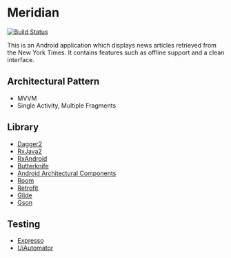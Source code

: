 # Meridian
[![Build Status](https://app.bitrise.io/app/19653cbf83e3d0c5/status.svg?token=UsBuIGUHaiH2CvaGn1Af8Q&branch=master)](https://app.bitrise.io/app/19653cbf83e3d0c5)

This is an Android application which displays news articles retrieved from the New York Times. It contains features such as offline support and a clean interface.

## Architectural Pattern
- MVVM
- Single Activity, Multiple Fragments

## Library
- [Dagger2](https://github.com/google/dagger)
- [RxJava2](https://github.com/ReactiveX/RxJava)
- [RxAndroid](https://github.com/ReactiveX/RxAndroid)
- [Butterknife](https://github.com/JakeWharton/butterknife)
- [Android Architectural Components](https://developer.android.com/topic/libraries/architecture/)
- [Room](https://developer.android.com/topic/libraries/architecture/room)
- [Retrofit](https://github.com/square/retrofit)
- [Glide](https://github.com/bumptech/glide)
- [Gson](https://github.com/google/gson)

## Testing
- [Expresso](https://developer.android.com/training/testing/espresso/)
- [UiAutomator](https://developer.android.com/training/testing/ui-automator)
